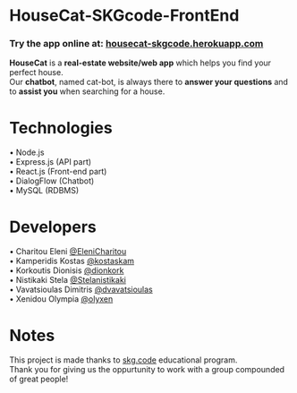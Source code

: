 # HouseCat-SKGcode-FrontEnd
<h3> Try the app online at: <a href="https://housecat-skgcode.herokuapp.com/">housecat-skgcode.herokuapp.com</a> </h3>  

**HouseCat** is a **real-estate website/web app** which helps you find your perfect house.  
Our **chatbot**, named cat-bot, is always there to **answer your questions** and to **assist you** when searching for a house.

# Technologies  
• Node.js   
• Express.js (API part)  
• React.js (Front-end part)  
• DialogFlow (Chatbot)  
• MySQL (RDBMS)  

# Developers
• Charitou Eleni [@EleniCharitou](https://github.com/EleniCharitou)  
• Kamperidis Kostas [@kostaskam](https://github.com/kostaskam)  
• Korkoutis Dionisis [@dionkork](https://github.com/dionkork)  
• Nistikaki Stela [@Stelanistikaki](https://github.com/Stelanistikaki)  
• Vavatsioulas Dimitris [@dvavatsioulas](https://github.com/dvavatsioulas)  
• Xenidou Olympia [@olyxen](https://github.com/olyxen)  

# Notes
This project is made thanks to [skg.code](http://www.skgcode.gr) educational program.  
Thank you for giving us the oppurtunity to work with a group compounded of great people!
